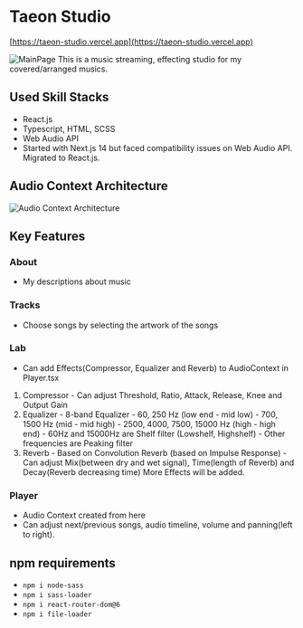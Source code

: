 # Taeon Studio
[https://taeon-studio.vercel.app](https://taeon-studio.vercel.app)

![MainPage](https://github.com/yongtaecheon/taeon-studio/assets/42794553/10e7d9eb-a56c-4a9d-a72b-ea0461a88b58)
This is a music streaming, effecting studio for my covered/arranged musics.

## Used Skill Stacks
- React.js
- Typescript, HTML, SCSS
- Web Audio API
- Started with Next.js 14 but faced compatibility issues on Web Audio API. Migrated to React.js.

## Audio Context Architecture
![Audio Context Architecture](https://github.com/yongtaecheon/taeon-studio/assets/42794553/6af93583-7109-4d0c-98f3-965c91b52fb5)

## Key Features
### About
  -  My descriptions about music
### Tracks
  - Choose songs by selecting the artwork of the songs
### Lab
  - Can add Effects(Compressor, Equalizer and Reverb) to AudioContext in Player.tsx
  1. Compressor
    - Can adjust Threshold, Ratio, Attack, Release, Knee and Output Gain
  2. Equalizer
    - 8-band Equalizer
    - 60, 250 Hz (low end - mid low)
    - 700, 1500 Hz (mid - mid high)
    - 2500, 4000, 7500, 15000 Hz (high - high end)
    - 60Hz and 15000Hz are Shelf filter (Lowshelf, Highshelf)
    - Other frequencies are Peaking filter
  3. Reverb
    - Based on Convolution Reverb (based on Impulse Response)
    - Can adjust Mix(between dry and wet signal), Time(length of Reverb) and Decay(Reverb decreasing time) 
  More Effects will be added.
### Player
  - Audio Context created from here
  - Can adjust next/previous songs, audio timeline, volume and panning(left to right). 

## npm requirements
- `npm i node-sass`
- `npm i sass-loader`
- `npm i react-router-dom@6`
- `npm i file-loader`